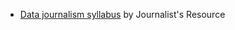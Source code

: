 - [Data journalism syllabus](https://journalistsresource.org/syllabi/data-journalism-visualization-mapping-ethics-syllabus) by Journalist's Resource
